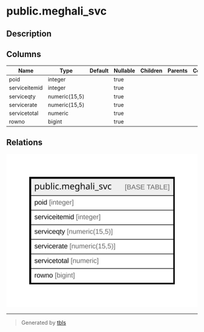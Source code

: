 # public.meghali_svc

## Description

## Columns

| Name | Type | Default | Nullable | Children | Parents | Comment |
| ---- | ---- | ------- | -------- | -------- | ------- | ------- |
| poid | integer |  | true |  |  |  |
| serviceitemid | integer |  | true |  |  |  |
| serviceqty | numeric(15,5) |  | true |  |  |  |
| servicerate | numeric(15,5) |  | true |  |  |  |
| servicetotal | numeric |  | true |  |  |  |
| rowno | bigint |  | true |  |  |  |

## Relations

![er](public.meghali_svc.svg)

---

> Generated by [tbls](https://github.com/k1LoW/tbls)
